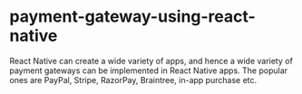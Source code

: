 # payment-gateway-using-react-native
React Native can create a wide variety of apps, and hence a wide variety of payment gateways can be implemented in React Native apps. The popular ones are PayPal, Stripe, RazorPay, Braintree, in-app purchase etc.
